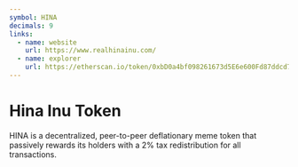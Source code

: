 ```yaml
---
symbol: HINA
decimals: 9
links:
  - name: website
    url: https://www.realhinainu.com/
  - name: explorer
    url: https://etherscan.io/token/0xbD0a4bf098261673d5E6e600Fd87ddcd756e6764
---
```


# Hina Inu Token

HINA is a decentralized, peer-to-peer deflationary meme token that passively rewards its holders with a 2% tax redistribution for all transactions.
